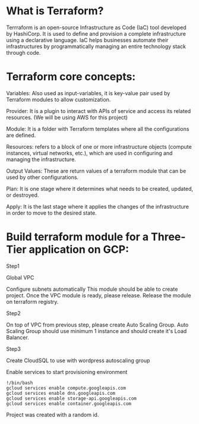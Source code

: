 # What is Terraform?
Terrraform is an open-source Infrastructure as Code (IaC) tool developed by HashiCorp. 
It is used to define and provision a complete infrastructure using a declarative language.
IaC helps businesses automate their infrastructures by programmatically managing an entire technology stack through code.

# Terraform core concepts:
Variables: Also used as input-variables, it is key-value pair used by Terraform modules to allow customization.

Provider: It is a plugin to interact with APIs of service and access its related resources. (We will be using AWS for this project)

Module: It is a folder with Terraform templates where all the configurations are defined.

Resources: refers to a block of one or more infrastructure objects (compute instances, virtual networks, etc.), which are used in configuring and managing the infrastructure.

Output Values: These are return values of a terraform module that can be used by other configurations.

Plan: It is one stage where it determines what needs to be created, updated, or destroyed.

Apply: It is the last stage where it applies the changes of the infrastructure in order to move to the desired state.

# Build terraform module for a Three-Tier application on GCP:

Step1

Global VPC

Configure subnets automatically
This module should be able to create project. Once the VPC module is ready, please release. Release the module on terraform registry.

Step2

On top of VPC from previous step, please create Auto Scaling Group. Auto Scaling Group should use minimum 1 instance and should create it's Load Balancer.

Step3

Create CloudSQL to use with wordpress autoscaling group

Enable services to start provisioning environment

```
!/bin/bash
gcloud services enable compute.googleapis.com
gcloud services enable dns.googleapis.com
gcloud services enable storage-api.googleapis.com
gcloud services enable container.googleapis.com
```

Project was created with a random id.


